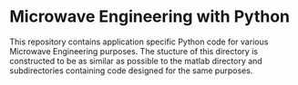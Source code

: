 # Microwave Engineering with Python

This repository contains application specific Python code for various Microwave Engineering purposes. The stucture of this directory is constructed to be as similar as possible to the matlab directory and subdirectories containing code designed for the same purposes.
